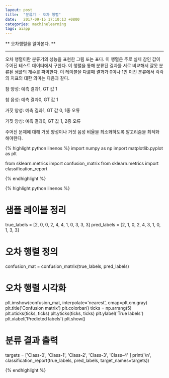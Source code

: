 ```yaml
---
layout: post
title:  "분류기 - 오차 행렬"
date:   2017-09-15 17:10:13 +0800
categories: machinelearning
tags: aiapp
---
```

** 오차행렬을 알아본다. **

---

오차 행렬이란 분류기의 성능을 표현한 그림 또는 표다. 이 행렬은 주로 실제 참인 값이 주어진 테스트 데이터에서 구한다. 이 행렬을 통해 분류된 결과를 서로 비교해서 잘못 분류된 샘플의 개수를 파악한다. 이 테이블을 다룰때 결과가 0이나 1인 이진 분류에서 각각의 지표의 대한 의미는 다음과 같다.

참 양성: 예측 결과1, GT 값 1 

참 음성: 예측 결과0, GT 값 1 

거짓 양성: 예측 결과1, GT 값 0, 1종 오류 

거짓 양성: 예측 결과0, GT 값 1, 2종 오류

주어진 문제에 대해 거짓 양성이나 거짓 음성 비율을 최소화하도록 알고리즘을 최적화 해야한다. 

{% highlight python linenos %}
import numpy as np
import matplotlib.pyplot as plt

from sklearn.metrics import confusion_matrix
from sklearn.metrics import classification_report

{% endhighlight %}

{% highlight python linenos %}
# 샘플 레이블 정리
true_labels = [2, 0, 0, 2, 4, 4, 1, 0, 3, 3, 3]
pred_labels = [2, 1, 0, 2, 4, 3, 1, 0, 1, 3, 3]

# 오차 행렬 정의
confusion_mat = confusion_matrix(true_labels, pred_labels)

# 오차 행렬 시각화
plt.imshow(confusion_mat, interpolate='nearest', cmap=plt.cm.gray)
plt.title('Confusion matrix')
plt.colorbar()
ticks = np.arrang(5)
plt.xticks(ticks, ticks)
plt.yticks(ticks, ticks)
plt.ylabel('True labels')
plt.xlabel('Predicted labels')
plt.show()

# 분류 결과 출력
targets = ['Class-0', 'Class-1', 'Class-2', 'Class-3', 'Class-4' ]
print('\n', classification_report(true_labels, pred_labels, target_names=targets))


{% endhighlight %}

